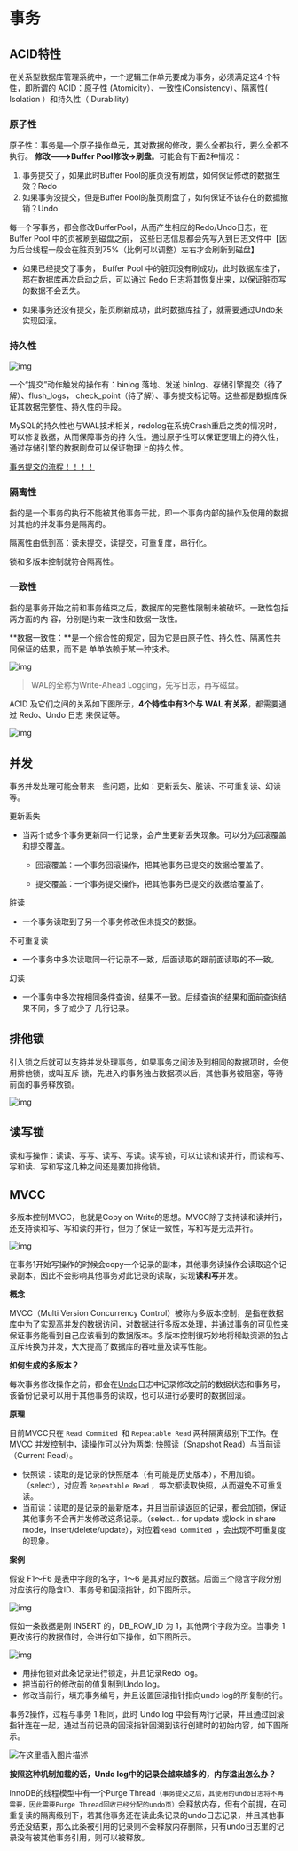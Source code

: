 # 事务

## ACID特性

在关系型数据库管理系统中，一个逻辑工作单元要成为事务，必须满足这4 个特性，即所谓的 ACID：原子性
(Atomicity）、一致性(Consistency）、隔离性( Isolation ）和持久性（ Durability)

### 原子性

原子性：事务是—个原子操作单元，其对数据的修改，要么全都执行，要么全都不执行。
**修改--->Buffer Pool修改->刷盘**。可能会有下面2种情况：

1. 事务提交了，如果此时Buffer Pool的脏页没有刷盘，如何保证修改的数据生效？Redo
2. 如果事务没提交，但是Buffer Pool的脏页刷盘了，如何保证不该存在的数据撤销？Undo 

每一个写事务，都会修改BufferPool，从而产生相应的Redo/Undo日志，在Buffer Pool 中的页被刷到磁盘之前，
这些日志信息都会先写入到日志文件中【因为后台线程一般会在脏页到75%（比例可以调整）左右才会刷新到磁盘】

- 如果已经提交了事务， Buffer Pool 中的脏页没有刷成功，此时数据库挂了，那在数据库再次启动之后，可以通过 Redo 日志将其恢复出来，以保证脏页写的数据不会丢失。

- 如果事务还没有提交，脏页刷新成功，此时数据库挂了，就需要通过Undo来实现回滚。

### 持久性

![img](https://img-blog.csdnimg.cn/img_convert/7c5b64e74eb3fada377495d90d40d8ed.png)

一个“提交”动作触发的操作有：binlog 落地、发送 binlog、存储引擎提交（待了解）、flush_logs， check_point（待了解）、事务提交标记等。这些都是数据库保证其数据完整性、持久性的手段。   

MySQL的持久性也与WAL技术相关，redolog在系统Crash重启之类的情况时，可以修复数据，从而保障事务的持
久性。通过原子性可以保证逻辑上的持久性，通过存储引擎的数据刷盘可以保证物理上的持久性。

[事务提交的流程！！！！](https://www.cnblogs.com/konggg/p/12621401.html)

### 隔离性

指的是一个事务的执行不能被其他事务干扰，即一个事务内部的操作及使用的数据对其他的并发事务是隔离的。

隔离性由低到高：读未提交，读提交，可重复度，串行化。

锁和多版本控制就符合隔离性。

### 一致性

指的是事务开始之前和事务结束之后，数据库的完整性限制未被破坏。一致性包括两方面的内
容，分别是约束一致性和数据一致性。

**数据一致性：**是一个综合性的规定，因为它是由原子性、持久性、隔离性共同保证的结果，而不是
单单依赖于某一种技术。

![img](https://img-blog.csdnimg.cn/img_convert/608875d8db37f9c4c2931cae47b7296e.png)



> WAL的全称为Write-Ahead Logging，先写日志，再写磁盘。

ACID 及它们之间的关系如下图所示，**4个特性中有3个与 WAL 有关系**，都需要通过 Redo、Undo 日志
来保证等。

![img](https://img-blog.csdnimg.cn/img_convert/e8e3db8290de5beae4f3addf672bdb2e.png)

## 并发

事务并发处理可能会带来一些问题，比如：更新丢失、脏读、不可重复读、幻读等。

更新丢失

- 当两个或多个事务更新同一行记录，会产生更新丢失现象。可以分为回滚覆盖和提交覆盖。

  -  回滚覆盖：一个事务回滚操作，把其他事务已提交的数据给覆盖了。

  - 提交覆盖：一个事务提交操作，把其他事务已提交的数据给覆盖了。

脏读

- 一个事务读取到了另一个事务修改但未提交的数据。

不可重复读

- 一个事务中多次读取同一行记录不一致，后面读取的跟前面读取的不一致。

幻读

- 一个事务中多次按相同条件查询，结果不一致。后续查询的结果和面前查询结果不同，多了或少了
  几行记录。

## 排他锁

引入锁之后就可以支持并发处理事务，如果事务之间涉及到相同的数据项时，会使用排他锁，或叫互斥
锁，先进入的事务独占数据项以后，其他事务被阻塞，等待前面的事务释放锁。

![img](https://img-blog.csdnimg.cn/img_convert/ed88238e70dcb15a073133e35ad4a041.png)

## 读写锁

读和写操作：读读、写写、读写、写读。读写锁，可以让读和读并行，而读和写、写和读、写和写这几种之间还是要加排他锁。

## MVCC

多版本控制MVCC，也就是Copy on Write的思想。MVCC除了支持读和读并行，还支持读和写、写和读的并行，但为了保证一致性，写和写是无法并行。

![img](https://img-blog.csdnimg.cn/img_convert/416c4c279909cf20c83aca596d35c6e6.png)

在事务1开始写操作的时候会copy一个记录的副本，其他事务读操作会读取这个记录副本，因此不会影响其他事务对此记录的读取，实现**读和写**并发。

**概念**

MVCC（Multi Version Concurrency Control）被称为多版本控制，是指在数据库中为了实现高并发的数据访问，对数据进行多版本处理，并通过事务的可见性来保证事务能看到自己应该看到的数据版本。多版本控制很巧妙地将稀缺资源的独占互斥转换为并发，大大提高了数据库的吞吐量及读写性能。

**如何生成的多版本？**

每次事务修改操作之前，都会在<u>Undo</u>日志中记录修改之前的数据状态和事务号，该备份记录可以用于其他事务的读取，也可以进行必要时的数据回滚。

**原理**

目前MVCC只在 `Read Commited `和 `Repeatable Read` 两种隔离级别下工作。在 MVCC 并发控制中，读操作可以分为两类: 快照读（Snapshot Read）与当前读 （Current Read）。 

- 快照读：读取的是记录的快照版本（有可能是历史版本），不用加锁。（select），对应着  `Repeatable Read` ，每次都读取快照，从而避免不可重复读。
- 当前读：读取的是记录的最新版本，并且当前读返回的记录，都会加锁，保证其他事务不会再并发修改这条记录。（select… for update 或lock in share mode，insert/delete/update），对应着`Read Commited `，会出现不可重复度的现象。

**案例**

假设 F1～F6 是表中字段的名字，1～6 是其对应的数据。后面三个隐含字段分别对应该行的隐含ID、事务号和回滚指针，如下图所示。

![img](https://img-blog.csdnimg.cn/img_convert/5af95eb363a047109d1777bc37327532.png)



假如一条数据是刚 INSERT 的，DB_ROW_ID 为 1，其他两个字段为空。当事务 1 更改该行的数据值时，会进行如下操作，如下图所示。

![img](https://img-blog.csdnimg.cn/img_convert/6a1a2c05a5fcafcd9c31d8f05ffe0c86.png)

- 用排他锁对此条记录进行锁定，并且记录Redo log。
- 把当前行的修改前的值复制到Undo log。
- 修改当前行，填充事务编号，并且设置回滚指针指向undo log的所复制的行。



事务2操作，过程与事务 1 相同，此时 Undo log 中会有两行记录，并且通过回滚指针连在一起，通过当前记录的回滚指针回溯到该行创建时的初始内容，如下图所示。

![在这里插入图片描述](https://img-blog.csdnimg.cn/20201215184645170.png?x-oss-process=image/watermark,type_ZmFuZ3poZW5naGVpdGk,shadow_10,text_aHR0cHM6Ly9ibG9nLmNzZG4ubmV0L3FxXzM5MzE0OTcy,size_16,color_FFFFFF,t_70)



**按照这种机制加载的话，Undo log中的记录会越来越多的，内存溢出怎么办？**

InnoDB的线程模型中有一个Purge Thread`（事务提交之后，其使用的undo日志将不再需要，因此需要Purge Thread回收已经分配的undo页）`会释放内存，但有个前提，在可重复读的隔离级别下，若其他事务还在读此条记录的undo日志记录，并且其他事务还没结束，那么此条被引用的记录则不会释放内存删除，只有undo日志里的记录没有被其他事务引用，则可以被释放。